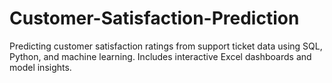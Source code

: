 # Customer-Satisfaction-Prediction
Predicting customer satisfaction ratings from support ticket data using SQL, Python, and machine learning. Includes interactive Excel dashboards and model insights.
